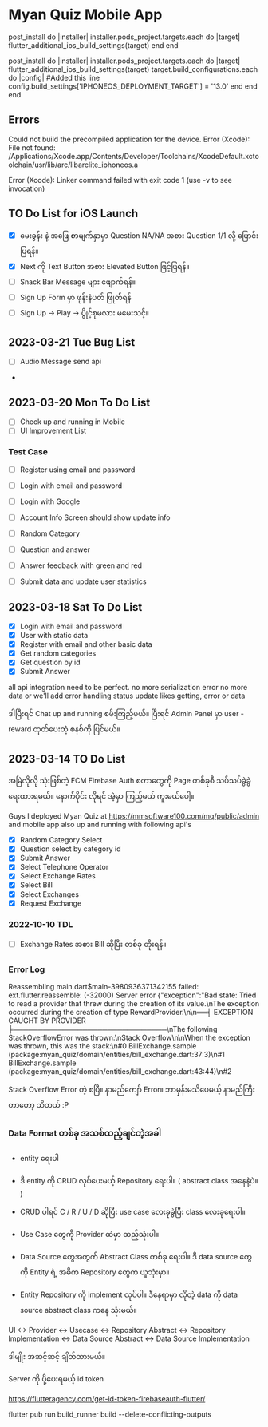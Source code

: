# Myan Quiz Mobile App



post_install do |installer|
installer.pods_project.targets.each do |target|
flutter_additional_ios_build_settings(target)
end
end


post_install do |installer|
installer.pods_project.targets.each do |target|
flutter_additional_ios_build_settings(target)
target.build_configurations.each do |config| #Added this line
config.build_settings['IPHONEOS_DEPLOYMENT_TARGET'] = '13.0'
end
end
end


## Errors

Could not build the precompiled application for the device.
Error (Xcode): File not found: /Applications/Xcode.app/Contents/Developer/Toolchains/XcodeDefault.xctoolchain/usr/lib/arc/libarclite_iphoneos.a


Error (Xcode): Linker command failed with exit code 1 (use -v to see invocation)



## TO Do List for iOS Launch

- [x] မေးခွန်း နဲ့ အဖြေ စာမျက်နှာမှာ Question NA/NA အစား Question 1/1 လို့ ပြောင်းပြရန်။
- [x] Next ကို Text Button အစား Elevated Button ဖြင့်ပြရန်။
- [ ] Snack Bar Message များ ဖျောက်ရန်။
- [ ] Sign Up Form မှာ ဖုန်းနံပတ် ဖြုတ်ရန်
- [ ] Sign Up -> Play -> ပွိုင့်စုမလား မမေးသင့်။

## 2023-03-21 Tue Bug List

- [ ] Audio Message send api 
- 
## 2023-03-20 Mon To Do List

- [ ] Check up and running in Mobile
- [ ] UI Improvement List

### Test Case

- [ ] Register using email and password
- [ ] Login with email and password
- [ ] Login with Google
- [ ] Account Info Screen should show update info
- [ ] Random Category
- [ ] Question and answer
- [ ] Answer feedback with green and red
- [ ] Submit data and update user statistics


 
## 2023-03-18 Sat To Do List

- [x] Login with email and password
- [x] User with static data
- [x] Register with email and other basic data
- [x] Get random categories
- [x] Get question by id
- [x] Submit Answer

all api integration need to be perfect.
no more serialization error 
no more data
or we'll add error handling
status update likes getting, error or data 


ဒါပြီးရင် Chat up and running စမ်းကြည့်မယ်။
ပြီးရင် Admin Panel မှာ user - reward ထုတ်ပေးတဲ့ စနစ်ကို ပြင်မယ်။

## 2023-03-14 TO Do List

အမြဲလိုလို သုံးဖြစ်တဲ့ 
FCM
Firebase Auth
စတာတွေကို 
Page တစ်ခုစီ သပ်သပ်ခွဲခွဲရေးထားရမယ်။
နောက်ပိုင်း လိုရင် အဲ့မှာ ကြည့်မယ် ကူးမယ်ပေါ့။


Guys
I deployed Myan Quiz at https://mmsoftware100.com/mq/public/admin
and mobile app also up and running with following api's 

- [x] Random Category Select
- [x] Question select by category id
- [x] Submit Answer
- [x] Select Telephone Operator
- [x] Select Exchange Rates
- [x] Select Bill
- [x] Select Exchanges
- [x] Request Exchange

### 2022-10-10 TDL
- [ ] Exchange Rates အစား Bill ဆိုပြီး တစ်ခု တိုးရန်။

### Error Log
Reassembling main.dart$main-3980936371342155 failed: ext.flutter.reassemble: (-32000) Server error
{"exception":"Bad state: Tried to read a provider that threw during the creation of its value.\nThe exception occurred during the creation of type RewardProvider.\n\n══╡ EXCEPTION CAUGHT
BY PROVIDER ╞═══════════════════════════════\nThe following StackOverflowError was thrown:\nStack Overflow\n\nWhen the exception was thrown, this was the stack:\n#0
BillExchange.sample (package:myan_quiz/domain/entities/bill_exchange.dart:37:3)\n#1      BillExchange.sample (package:myan_quiz/domain/entities/bill_exchange.dart:43:44)\n#2


Stack Overflow Error တဲ့ စပြီ။
နာမည်ကျော် Error။
ဘာမှန်းမသိပေမယ့် နာမည်ကြီးတာတော့ သိတယ် :P


### Data Format တစ်ခု အသစ်ထည့်ချင်တဲ့အခါ
- entity ရေးပါ
- ဒီ entity ကို CRUD လုပ်ပေးမယ့် Repository ရေးပါ။ ( abstract class အနေနဲ့ပဲ။ )
- CRUD ပါရင် C / R / U / D ဆိုပြီး use case လေးခုခွဲပြီး class လေးခုရေးပါ။ 
- Use Case တွေကို Provider ထဲမှာ ထည့်သုံးပါ။

- Data Source တွေအတွက် Abstract Class တစ်ခု ရေးပါ။ ဒီ data source တွေကို Entity ရဲ့ အဓိက Repository တွေက ယူသုံးမှာ။
- Entity Repository ကို implement လုပ်ပါ။ ဒီနေရာမှာ လိုတဲ့ data ကို data source abstract class  ကနေ သုံးမယ်။

UI <-> Provider <-> Usecase <-> Repository Abstract <-> Repository Implementation <-> Data Source Abstract <-> Data Source Implementation

ဒါမျိုး အဆင့်ဆင့် ချိတ်ထားမယ်။

Server ကို ပို့ပေးရမယ့် id token

https://flutteragency.com/get-id-token-firebaseauth-flutter/

flutter pub run build_runner build --delete-conflicting-outputs


